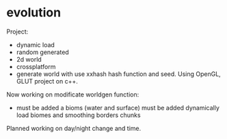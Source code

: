 # evolution
Project:
- dynamic load
- random generated
- 2d world
- crossplatform
- generate world with use xxhash hash function and seed.
Using OpenGL, GLUT project on c++.

Now working on modificate worldgen function:
- must be added a bioms (water and surface)
must be added dynamically load biomes and smoothing borders chunks

Planned working on day/night change and time.
